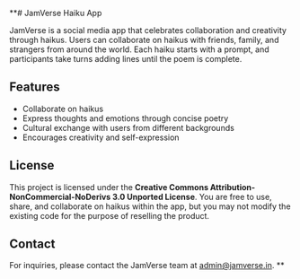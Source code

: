 **# JamVerse Haiku App

JamVerse is a social media app that celebrates collaboration and creativity through haikus. Users can collaborate on haikus with friends, family, and strangers from around the world. Each haiku starts with a prompt, and participants take turns adding lines until the poem is complete.

## Features

- Collaborate on haikus
- Express thoughts and emotions through concise poetry
- Cultural exchange with users from different backgrounds
- Encourages creativity and self-expression


## License

This project is licensed under the **Creative Commons Attribution-NonCommercial-NoDerivs 3.0 Unported License**. You are free to use, share, and collaborate on haikus within the app, but you may not modify the existing code for the purpose of reselling the product.

## Contact

For inquiries, please contact the JamVerse team at admin@jamverse.in.
**

